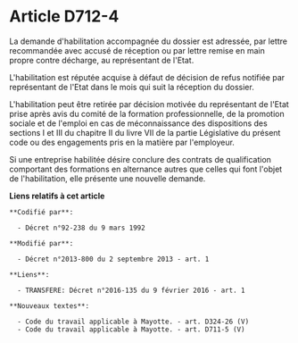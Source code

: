 # Article D712-4

La demande d'habilitation accompagnée du dossier est adressée, par lettre recommandée avec accusé de réception ou par lettre
remise en main propre contre décharge, au représentant de l'Etat.

L'habilitation est réputée acquise à défaut de décision de refus notifiée par représentant de l'Etat dans le mois qui suit la
réception du dossier.

L'habilitation peut être retirée par décision motivée du représentant de l'Etat prise après avis du comité de la formation
professionnelle, de la promotion sociale et de l'emploi en cas de méconnaissance des dispositions des sections I et III du
chapitre II du livre VII de la partie Législative du présent code ou des engagements pris en la matière par l'employeur.

Si une entreprise habilitée désire conclure des contrats de qualification comportant des formations en alternance autres que
celles qui font l'objet de l'habilitation, elle présente une nouvelle demande.

**Liens relatifs à cet article**

	**Codifié par**:

	  - Décret n°92-238 du 9 mars 1992

	**Modifié par**:

	  - Décret n°2013-800 du 2 septembre 2013 - art. 1

	**Liens**:

	  - TRANSFERE: Décret n°2016-135 du 9 février 2016 - art. 1

	**Nouveaux textes**:

	  - Code du travail applicable à Mayotte. - art. D324-26 (V)
	  - Code du travail applicable à Mayotte. - art. D711-5 (V)
